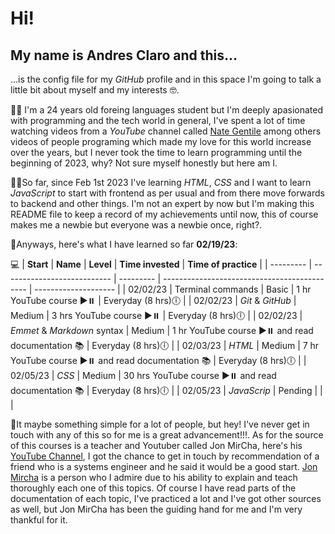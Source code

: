 # Hi!

## My name is Andres Claro and this...

...is the config file for my _GitHub_ profile and in this space I'm going to talk a little bit about myself and my interests 🤓.

👨🏻 I'm a 24 years old foreing languages student but I'm deeply apasionated with programming and the tech world in general, I've spent a lot of time watching videos from a _YouTube_ channel called [Nate Gentile](https://www.youtube.com/channel/UC36xmz34q02JYaZYKrMwXng) among others videos of people programing which made my love for this world increase over the years, but I never took the time to learn programming until the beginning of 2023, why? Not sure myself honestly but here am I.

✍🏻So far, since Feb 1st 2023 I've learning _HTML_, _CSS_ and I want to learn _JavaScript_ to start with frontend as per usual and from there move forwards to backend and other things. I'm not an expert by now but I'm making this README file to keep a record of my achievements until now, this of course makes me a newbie but everyone was a newbie once, right?.

🐉Anyways, here's what I have learned so far **02/19/23**:

💻
| **Start** | **Name** | **Level** | **Time invested** | **Time of practice** |
| --------- | --------------------------- | --------- | -------------------------------------------- | -------------------- |
| 02/02/23 | Terminal commands | Basic | 1 hr YouTube course ▶️⏸️ | Everyday (8 hrs)🕕 |
| 02/02/23 | _Git_ & _GitHub_ | Medium | 3 hrs YouTube course ▶️⏸️ | Everyday (8 hrs)🕕 |
| 02/02/23 | _Emmet_ & _Markdown_ syntax | Medium | 1 hr YouTube course ▶️⏸️ and read documentation 📚 | Everyday (8 hrs)🕕 |
| 02/03/23 | _HTML_ | Medium | 7 hr YouTube course ▶️⏸️ and read documentation 📚 | Everyday (8 hrs)🕕 |
| 02/05/23 | _CSS_ | Medium | 30 hrs YouTube course ▶️⏸️ and read documentation 📚 | Everyday (8 hrs)🕕 |
| 02/05/23 | _JavaScrip_ | Pending | | |

🫡It maybe something simple for a lot of people, but hey! I've never get in touch with any of this so for me is a great advancement!!!. As for the source of this courses is a teacher and Youtuber called Jon MirCha, here's his [YouTube Channel](https://www.youtube.com/@jonmircha), I got the chance to get in touch by recommendation of a friend who is a systems engineer and he said it would be a good start. [Jon Mircha](https://jonmircha.com/) is a person who I admire due to his ability to explain and teach thoroughly each one of this topics. Of course I have read parts of the documentation of each topic, I've practiced a lot and I've got other sources as well, but Jon MirCha has been the guiding hand for me and I'm very thankful for it.
